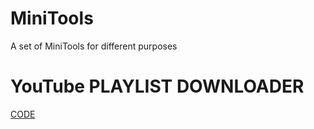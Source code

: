 # MiniTools
A set of MiniTools for different purposes

# YouTube PLAYLIST DOWNLOADER
   [CODE](https://link-url-here.org)
   
